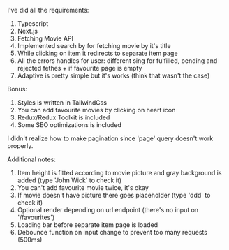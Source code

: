 I've did all the requirements:

1. Typescript
2. Next.js
3. Fetching Movie API
4. Implemented search by for fetching movie by it's title
5. While clicking on item it redirects to separate item page
6. All the errors handles for user: different sing for fulfilled, pending and rejected fethes + if favourite page is empty
7. Adaptive is pretty simple but it's works (think that wasn't the case)

Bonus:

1. Styles is written in TailwindCss
2. You can add favourite movies by clicking on heart icon
3. Redux/Redux Toolkit is included
4. Some SEO optimizations is included

I didn't realize how to make pagination since 'page' query doesn't work properly.

Additional notes:

1. Item height is fitted according to movie picture and gray background is added (type 'John Wick' to check it)
2. You can't add favourite movie twice, it's okay
3. If movie doesn't have picture there goes placeholder (type 'ddd' to check it)
4. Optional render depending on url endpoint (there's no input on '/favourites')
5. Loading bar before separate item page is loaded
6. Debounce function on input change to prevent too many requests (500ms)
